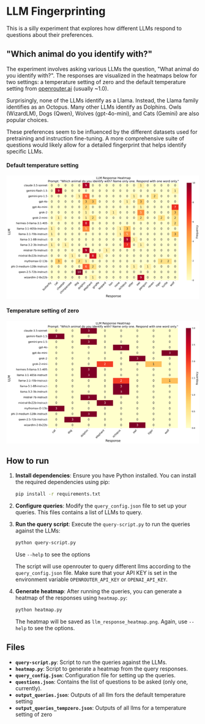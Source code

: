 # LLM Fingerprinting

This is a silly experiment that explores how different LLMs respond to questions about their preferences.

## "Which animal do you identify with?"

The experiment involves asking various LLMs the question, "What animal do you identify with?". The responses are visualized in the heatmaps below for two settings: a temperature setting of zero and the default temperature setting from [openrouter.ai](http://openrouter.ai) (usually ~1.0).

Surprisingly, none of the LLMs identify as a Llama. Instead, the Llama family identifies as an Octopus. Many other LLMs identify as Dolphins. Owls (WizardLM), Dogs (Qwen), Wolves (gpt-4o-mini), and Cats (Gemini) are also popular choices.

These preferences seem to be influenced by the different datasets used for pretraining and instruction fine-tuning. A more comprehensive suite of questions would likely allow for a detailed fingerprint that helps identify specific LLMs.

#### Default temperature setting

![Heatmap for default temperature setting](llm_response_heatmap.png)

#### Temperature setting of zero

![Heatmap for temperature setting of zero](llm_response_heatmap_tempzero.png)

## How to run

1. **Install dependencies**: Ensure you have Python installed. You can install the required dependencies using pip:
    ```sh
    pip install -r requirements.txt
    ```

2. **Configure queries**: Modify the `query_config.json` file to set up your queries. This files contains a list of LLMs to query.

3. **Run the query script**: Execute the `query-script.py` to run the queries against the LLMs:
    ```sh
    python query-script.py
    ```
    
    Use `--help` to see the options
        
    The script will use openrouter to query different llms according to the `query_config.json` file. Make sure that your API KEY is set in the environment variable `OPENROUTER_API_KEY` or `OPENAI_API_KEY`. 

1. **Generate heatmap**: After running the queries, you can generate a heatmap of the responses using `heatmap.py`:
    ```sh
    python heatmap.py
    ```
    
    The heatmap will be saved as `llm_response_heatmap.png`. Again, use `--help` to see the options.

## Files

- **`query-script.py`**: Script to run the queries against the LLMs.
- **`heatmap.py`**: Script to generate a heatmap from the query responses.
- **`query_config.json`**: Configuration file for setting up the queries.
- **`questions.json`**: Contains the list of questions to be asked (only one, currently).
- **`output_queries.json`**: Outputs of all llm fors the default temperature setting
- **`output_queries_tempzero.json`**: Outputs of all llms for a temperature setting of zero



